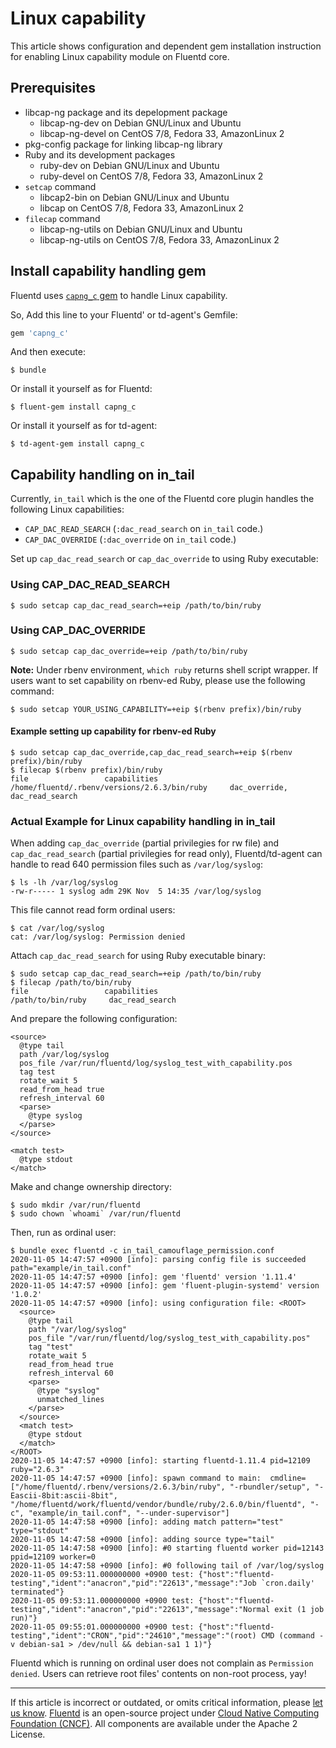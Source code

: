 # Linux capability

This article shows configuration and dependent gem installation instruction for enabling Linux capability module on Fluentd core.

## Prerequisites

* libcap-ng package and its depelopment package
  * libcap-ng-dev on Debian GNU/Linux and Ubuntu
  * libcap-ng-devel on CentOS 7/8, Fedora 33, AmazonLinux 2
* pkg-config package for linking libcap-ng library
* Ruby and its development packages
  * ruby-dev on Debian GNU/Linux and Ubuntu
  * ruby-devel on CentOS 7/8, Fedora 33, AmazonLinux 2
* `setcap` command
  * libcap2-bin on Debian GNU/Linux and Ubuntu
  * libcap on CentOS 7/8, Fedora 33, AmazonLinux 2
* `filecap` command
  * libcap-ng-utils on Debian GNU/Linux and Ubuntu
  * libcap-ng-utils on CentOS 7/8, Fedora 33, AmazonLinux 2

## Install capability handling gem

Fluentd uses [`capng_c` gem](https://github.com/fluent-plugins-nursery/capng_c) to handle Linux capability.

So, Add this line to your Fluentd' or td-agent's Gemfile:

```ruby
gem 'capng_c'
```

And then execute:

    $ bundle

Or install it yourself as for Fluentd:

    $ fluent-gem install capng_c

Or install it yourself as for td-agent:

    $ td-agent-gem install capng_c

## Capability handling on in_tail

Currently, `in_tail` which is the one of the Fluentd core plugin handles the following Linux capabilities:

* `CAP_DAC_READ_SEARCH` (`:dac_read_search` on `in_tail` code.)
* `CAP_DAC_OVERRIDE` (`:dac_override` on `in_tail` code.)

Set up `cap_dac_read_search` or `cap_dac_override` to using Ruby executable:

### Using CAP_DAC_READ_SEARCH

```console
$ sudo setcap cap_dac_read_search=+eip /path/to/bin/ruby
```

### Using CAP_DAC_OVERRIDE

```console
$ sudo setcap cap_dac_override=+eip /path/to/bin/ruby
```

**Note:** Under rbenv environment, `which ruby` returns shell script wrapper. If users want to set capability on rbenv-ed Ruby, please use the following command:

```console
$ sudo setcap YOUR_USING_CAPABILITY=+eip $(rbenv prefix)/bin/ruby
```

#### Example setting up capability for rbenv-ed Ruby

```console
$ sudo setcap cap_dac_override,cap_dac_read_search=+eip $(rbenv prefix)/bin/ruby
$ filecap $(rbenv prefix)/bin/ruby
file                 capabilities
/home/fluentd/.rbenv/versions/2.6.3/bin/ruby     dac_override, dac_read_search
```

### Actual Example for Linux capability handling in in_tail

When adding `cap_dac_override` (partial privilegies for rw file) and `cap_dac_read_search` (partial privilegies for read only), Fluentd/td-agent can handle to read 640 permission files such as `/var/log/syslog`:

```console
$ ls -lh /var/log/syslog
-rw-r----- 1 syslog adm 29K Nov  5 14:35 /var/log/syslog
```

This file cannot read form ordinal users:

```console
$ cat /var/log/syslog
cat: /var/log/syslog: Permission denied
```

Attach `cap_dac_read_search` for using Ruby executable binary:

```console
$ sudo setcap cap_dac_read_search=+eip /path/to/bin/ruby
$ filecap /path/to/bin/ruby
file                 capabilities
/path/to/bin/ruby     dac_read_search
```

And prepare the following configuration:

```aconf
<source>
  @type tail
  path /var/log/syslog
  pos_file /var/run/fluentd/log/syslog_test_with_capability.pos
  tag test
  rotate_wait 5
  read_from_head true
  refresh_interval 60
  <parse>
    @type syslog
  </parse>
</source>

<match test>
  @type stdout
</match>
```

Make and change ownership directory:

```console
$ sudo mkdir /var/run/fluentd
$ sudo chown `whoami` /var/run/fluentd
```

Then, run as ordinal user:

```console
$ bundle exec fluentd -c in_tail_camouflage_permission.conf
2020-11-05 14:47:57 +0900 [info]: parsing config file is succeeded path="example/in_tail.conf"
2020-11-05 14:47:57 +0900 [info]: gem 'fluentd' version '1.11.4'
2020-11-05 14:47:57 +0900 [info]: gem 'fluent-plugin-systemd' version '1.0.2'
2020-11-05 14:47:57 +0900 [info]: using configuration file: <ROOT>
  <source>
    @type tail
    path "/var/log/syslog"
    pos_file "/var/run/fluentd/log/syslog_test_with_capability.pos"
    tag "test"
    rotate_wait 5
    read_from_head true
    refresh_interval 60
    <parse>
      @type "syslog"
      unmatched_lines
    </parse>
  </source>
  <match test>
    @type stdout
  </match>
</ROOT>
2020-11-05 14:47:57 +0900 [info]: starting fluentd-1.11.4 pid=12109 ruby="2.6.3"
2020-11-05 14:47:57 +0900 [info]: spawn command to main:  cmdline=["/home/fluentd/.rbenv/versions/2.6.3/bin/ruby", "-rbundler/setup", "-Eascii-8bit:ascii-8bit", "/home/fluentd/work/fluentd/vendor/bundle/ruby/2.6.0/bin/fluentd", "-c", "example/in_tail.conf", "--under-supervisor"]
2020-11-05 14:47:58 +0900 [info]: adding match pattern="test" type="stdout"
2020-11-05 14:47:58 +0900 [info]: adding source type="tail"
2020-11-05 14:47:58 +0900 [info]: #0 starting fluentd worker pid=12143 ppid=12109 worker=0
2020-11-05 14:47:58 +0900 [info]: #0 following tail of /var/log/syslog
2020-11-05 09:53:11.000000000 +0900 test: {"host":"fluentd-testing","ident":"anacron","pid":"22613","message":"Job `cron.daily' terminated"}
2020-11-05 09:53:11.000000000 +0900 test: {"host":"fluentd-testing","ident":"anacron","pid":"22613","message":"Normal exit (1 job run)"}
2020-11-05 09:55:01.000000000 +0900 test: {"host":"fluentd-testing","ident":"CRON","pid":"24610","message":"(root) CMD (command -v debian-sa1 > /dev/null && debian-sa1 1 1)"}
```

Fluentd which is running on ordinal user does not complain as `Permission denied`.
Users can retrieve root files' contents on non-root process, yay!


------------------------------------------------------------------------

If this article is incorrect or outdated, or omits critical information, please
[let us know](https://github.com/fluent/fluentd-docs-gitbook/issues?state=open).
[Fluentd](http://www.fluentd.org/) is an open-source project under
[Cloud Native Computing Foundation (CNCF)](https://cncf.io/). All components are
available under the Apache 2 License.
